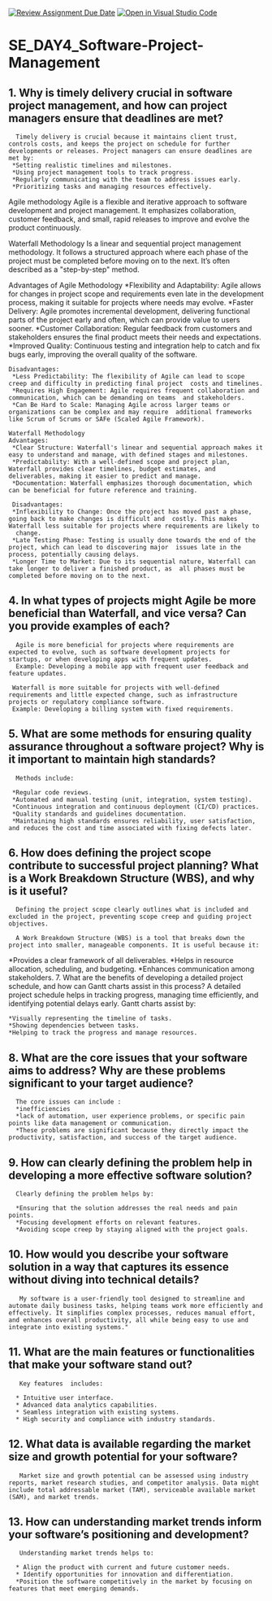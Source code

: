[![Review Assignment Due Date](https://classroom.github.com/assets/deadline-readme-button-22041afd0340ce965d47ae6ef1cefeee28c7c493a6346c4f15d667ab976d596c.svg)](https://classroom.github.com/a/9pw6JKcu)
[![Open in Visual Studio Code](https://classroom.github.com/assets/open-in-vscode-2e0aaae1b6195c2367325f4f02e2d04e9abb55f0b24a779b69b11b9e10269abc.svg)](https://classroom.github.com/online_ide?assignment_repo_id=15690103&assignment_repo_type=AssignmentRepo)
# SE_DAY4_Software-Project-Management
## 1. Why is timely delivery crucial in software project management, and how can project managers ensure that deadlines are met?
      Timely delivery is crucial because it maintains client trust, controls costs, and keeps the project on schedule for further developments or releases. Project managers can ensure deadlines are met by:
     *Setting realistic timelines and milestones.
     *Using project management tools to track progress.
     *Regularly communicating with the team to address issues early.
     *Prioritizing tasks and managing resources effectively.
   Agile methodology
      Agile is a flexible and iterative approach to software development and project management. It emphasizes collaboration, customer feedback, and small, rapid releases to improve and evolve    the product 
      continuously.

   Waterfall Methodology
     Is a linear and sequential project management methodology. It follows a structured approach where each phase of the project must be completed before moving on to the next. It’s often       described as a 
     "step-by-step" method.

  Advantages of Agile Methodology
    *Flexibility and Adaptability: Agile allows for changes in project scope and requirements even late in the     development process, making it suitable for projects where needs may        evolve.
    *Faster Delivery: Agile promotes incremental development, delivering functional parts of the project early and  often, which can provide value to users sooner.
    *Customer Collaboration: Regular feedback from customers and stakeholders ensures the final product meets their  needs and expectations.
    *Improved Quality: Continuous testing and integration help to catch and fix bugs early, improving the overall  quality of the software.

    Disadvantages:
     *Less Predictability: The flexibility of Agile can lead to scope creep and difficulty in predicting final project  costs and timelines.
     *Requires High Engagement: Agile requires frequent collaboration and communication, which can be demanding on teams  and stakeholders.
     *Can Be Hard to Scale: Managing Agile across larger teams or organizations can be complex and may require  additional frameworks like Scrum of Scrums or SAFe (Scaled Agile Framework).

    Waterfall Methodology
    Advantages:
     *Clear Structure: Waterfall's linear and sequential approach makes it easy to understand and manage, with defined stages and milestones.
     *Predictability: With a well-defined scope and project plan, Waterfall provides clear timelines, budget estimates, and deliverables, making it easier to predict and manage.
     *Documentation: Waterfall emphasizes thorough documentation, which can be beneficial for future reference and training.

     Disadvantages:
     *Inflexibility to Change: Once the project has moved past a phase, going back to make changes is difficult and  costly. This makes Waterfall less suitable for projects where requirements are likely to 
      change.
     *Late Testing Phase: Testing is usually done towards the end of the project, which can lead to discovering major  issues late in the process, potentially causing delays.
     *Longer Time to Market: Due to its sequential nature, Waterfall can take longer to deliver a finished product, as  all phases must be completed before moving on to the next.

## 4. In what types of projects might Agile be more beneficial than Waterfall, and vice versa? Can you provide examples of each?
      Agile is more beneficial for projects where requirements are expected to evolve, such as software development projects for startups, or when developing apps with frequent updates.
      Example: Developing a mobile app with frequent user feedback and feature updates.

     Waterfall is more suitable for projects with well-defined requirements and little expected change, such as infrastructure projects or regulatory compliance software.
     Example: Developing a billing system with fixed requirements.

## 5. What are some methods for ensuring quality assurance throughout a software project? Why is it important to maintain high standards?
      Methods include:

     *Regular code reviews.
     *Automated and manual testing (unit, integration, system testing).
     *Continuous integration and continuous deployment (CI/CD) practices.
     *Quality standards and guidelines documentation.
     *Maintaining high standards ensures reliability, user satisfaction, and reduces the cost and time associated with fixing defects later.

## 6. How does defining the project scope contribute to successful project planning? What is a Work Breakdown Structure (WBS), and why is it useful?
      Defining the project scope clearly outlines what is included and excluded in the project, preventing scope creep and guiding project objectives.

      A Work Breakdown Structure (WBS) is a tool that breaks down the project into smaller, manageable components. It is useful because it:

   *Provides a clear framework of all deliverables.
   *Helps in resource allocation, scheduling, and budgeting.
    *Enhances communication among stakeholders.
7. What are the benefits of developing a detailed project schedule, and how can Gantt charts assist in this process?
   A detailed project schedule helps in tracking progress, managing time efficiently, and identifying potential delays early. Gantt charts assist by:

    *Visually representing the timeline of tasks.
    *Showing dependencies between tasks.
    *Helping to track the progress and manage resources.


## 8. What are the core issues that your software aims to address? Why are these problems significant to your target audience?
      The core issues can include :
      *inefficiencies
      *lack of automation, user experience problems, or specific pain points like data management or communication. 
      *These problems are significant because they directly impact the productivity, satisfaction, and success of the target audience.

## 9. How can clearly defining the problem help in developing a more effective software solution?
      Clearly defining the problem helps by:

      *Ensuring that the solution addresses the real needs and pain points.
      *Focusing development efforts on relevant features.
      *Avoiding scope creep by staying aligned with the project goals.

## 10. How would you describe your software solution in a way that captures its essence without diving into technical details?
       My software is a user-friendly tool designed to streamline and automate daily business tasks, helping teams work more efficiently and effectively. It simplifies complex processes, reduces manual effort, and enhances overall productivity, all while being easy to use and integrate into existing systems."

## 11. What are the main features or functionalities that make your software stand out?
       Key features  includes:

      * Intuitive user interface.
      * Advanced data analytics capabilities.
      * Seamless integration with existing systems.
      * High security and compliance with industry standards.

## 12. What data is available regarding the market size and growth potential for your software?
       Market size and growth potential can be assessed using industry reports, market research studies, and competitor analysis. Data might include total addressable market (TAM), serviceable available market (SAM), and market trends.

## 13. How can understanding market trends inform your software’s positioning and development?
       Understanding market trends helps to:

      * Align the product with current and future customer needs.
      * Identify opportunities for innovation and differentiation.
      *Position the software competitively in the market by focusing on features that meet emerging demands.
